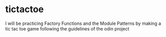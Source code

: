 # tictactoe
I will be practicing Factory Functions and the Module Patterns by making a tic tac toe game following the guidelines of the odin project
